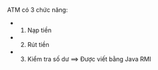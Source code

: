 ATM có 3 chức năng:
 - 1. Nạp tiền
 - 2. Rút tiền
 - 3. Kiểm tra số dư
 ==> Được viết bằng Java RMI
